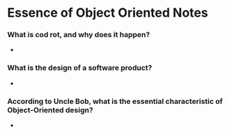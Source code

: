 # Essence of Object Oriented Notes
### What is cod rot, and why does it happen?
- 
### What is the design of a software product?
- 
### According to Uncle Bob, what is the essential characteristic of Object-Oriented design?
- 